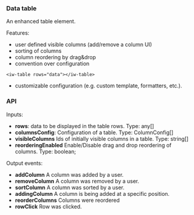 ### Data table
An enhanced table element.

Features:
- user defined visible columns (add/remove a column UI)
- sorting of columns
- column reordering by drag&drop
- convention over configuration
```
<iw-table rows="data"></iw-table>
```
- customizable configuration (e.g. custom template, formatters, etc.).

### API
Inputs:
- **rows**: data to be displayed in the table rows. Type: any[]
- **columnsConfig**: Configuration of a table. Type: ColumnConfig[]
- **visibleColumns** Ids of initially visible columns in a table. Type: string[]
- **reorderingEnabled** Enable/Disable drag and drop reordering of columns. Type: boolean;

Output events:

- **addColumn** A column was added by a user.
- **removeColumn** A column was removed by a user.
- **sortColumn** A column was sorted by a user.
- **addingColumn** A column is being added at a specific position.
- **reorderColumns** Columns were reordered
- **rowClick** Row was clicked.
